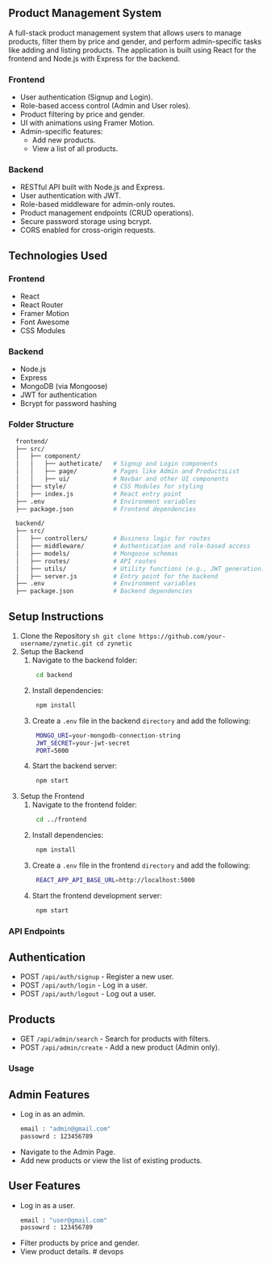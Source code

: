 ## Product Management System
A full-stack product management system that allows users to manage products, 
filter them by price and gender, and perform admin-specific tasks like adding and listing products. 
The application is built using React for the frontend and Node.js with Express for the backend.

### Frontend
- User authentication (Signup and Login).
- Role-based access control (Admin and User roles).
- Product filtering by price and gender.
- UI with animations using Framer Motion.
- Admin-specific features:
  - Add new products.
  - View a list of all products.
 
### Backend
- RESTful API built with Node.js and Express.
- User authentication with JWT.
- Role-based middleware for admin-only routes.
- Product management endpoints (CRUD operations).
- Secure password storage using bcrypt.
- CORS enabled for cross-origin requests.

## Technologies Used

### Frontend
- React
- React Router
- Framer Motion
- Font Awesome
- CSS Modules

### Backend
- Node.js
- Express
- MongoDB (via Mongoose)
- JWT for authentication
- Bcrypt for password hashing

### Folder Structure
```sh
  frontend/
  ├── src/
  │   ├── component/
  │   │   ├── autheticate/   # Signup and Login components
  │   │   ├── page/          # Pages like Admin and ProductsList
  │   │   ├── ui/            # Navbar and other UI components
  │   ├── style/             # CSS Modules for styling
  │   ├── index.js           # React entry point
  ├── .env                   # Environment variables
  ├── package.json           # Frontend dependencies

  backend/
  ├── src/
  │   ├── controllers/       # Business logic for routes
  │   ├── middleware/        # Authentication and role-based access
  │   ├── models/            # Mongoose schemas
  │   ├── routes/            # API routes
  │   ├── utils/             # Utility functions (e.g., JWT generation)
  │   ├── server.js          # Entry point for the backend
  ├── .env                   # Environment variables
  ├── package.json           # Backend dependencies
```

## Setup Instructions
  1. Clone the Repository
    ```sh
     git clone https://github.com/your-username/zynetic.git
     cd zynetic
    ```
  2. Setup the Backend
     1. Navigate to the backend folder:
        ```sh
         cd backend
        ```
     2. Install dependencies:
        ```sh
         npm install
        ```
     3. Create a `.env` file in the backend `directory` and add the following:
        ```sh
         MONGO_URI=your-mongodb-connection-string
         JWT_SECRET=your-jwt-secret
         PORT=5000
        ```
     4. Start the backend server:
        ```sh
         npm start
        ```  
  4. Setup the Frontend
     1. Navigate to the frontend folder:
        ```sh
         cd ../frontend
        ```  
     2. Install dependencies:
        ```sh
         npm install
        ```  
     3. Create a `.env` file in the frontend `directory` and add the following:
        ```sh
         REACT_APP_API_BASE_URL=http://localhost:5000
        ```  
     4. Start the frontend development server:
        ```sh
         npm start
        ```
  ### API Endpoints

  ## Authentication
  - POST `/api/auth/signup` - Register a new user.
  - POST `/api/auth/login` - Log in a user.
  - POST `/api/auth/logout` - Log out a user.

  ## Products
  - GET `/api/admin/search` - Search for products with filters.
  - POST `/api/admin/create` - Add a new product (Admin only).

  ### Usage

  ## Admin Features
  - Log in as an admin.
    ```sh
    email : "admin@gmail.com"
    passowrd : 123456789
    ```
  - Navigate to the Admin Page.
  - Add new products or view the list of existing products.

  ## User Features
  - Log in as a user.
    ```sh
    email : "user@gmail.com"
    passowrd : 123456789
    ```
  - Filter products by price and gender.
  - View product details.
#   d e v o p s  
 
